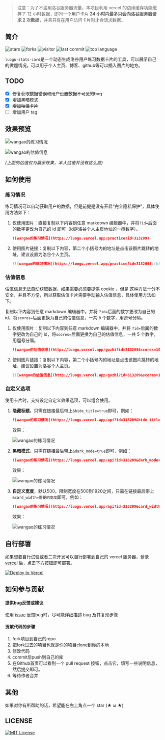 > 注意：为了不滥用洛谷服务器流量，本项目利用 vercel 的边缘缓存功能缓存了 12 小时数据，即同一个用户卡片 **24 小时内最多只会向洛谷服务器请求 2 次数据**，并且只有在用户访问卡片时才会请求数据。
## 简介

![stars](https://badgen.net/github/stars/wao3/luogu-stats-card?cache=600)
![forks](https://badgen.net/github/forks/wao3/luogu-stats-card?cache=600)
![visitor](https://visitor-badge.laobi.icu/badge?page_id=luogu-stats-card)
![last commit](https://badgen.net/github/last-commit/wao3/luogu-stats-card?cache=600)
![top language](https://img.shields.io/github/languages/top/wao3/luogu-stats-card)

`luogu-stats-card`是一个动态生成洛谷用户练习数据卡片的工具，可以展示自己的做题情况。可以用于个人主页、博客、github等可以插入图片的地方。

## TODO

- [x] ~~修复获取数据错误和用户设置数据不可见的bug~~
- [x] ~~增加黑暗模式~~
- [x] ~~增加咕值卡片~~
- [ ] 增加用户 tag

## 效果预览

![wangao的练习情况](https://luogu.vercel.app/api?id=313209)

![wangao的估值信息](http://localhost:3000/guzhi?id=313209&scores=100,65,45,15,0)

*(上面的估值仅为展示效果，本人估值并没有这么高)*

## 如何使用

### 练习情况

练习情况可以自动获取用户的数据，但是前提是没有开启“完全隐私保护”，具体使用方法如下：

1. 仅使用图片：直接复制以下内容到任意 markdown 编辑器中，并将`?id=`后面的数字更改为自己的 id 即可（id是洛谷个人主页地址的一串数字）。

   ```markdown
   ![wangao的练习情况](https://luogu.vercel.app/practice?id=313209)
   ```

2. 使用图片链接：复制以下内容，第二个小括号内的地址是点击该图片跳转的地址，建议设置为洛谷个人主页。

   ```markdown
   [![wangao的练习情况](https://luogu.vercel.app/practice?id=313209)](https://github.com/wao3/luogu-stats-card)
   ```

### 估值信息

估值信息无法自动获取数据，如果需要必须要提供 cookie ，但是 这种方法十分不安全，并且不方便，所以获取估值卡片需要手动输入估值信息，具体使用方法如下。

复制以下内容到任意 markdown 编辑器中，并将 `?id=`后面的数字更改为自己的 id，将`scores=`后面更换为自己的估值信息，一共 5 个数字，用逗号分隔。

1. 仅使用图片：复制以下内容到任意 markdown 编辑器中，并将 `?id=`后面的数字更改为自己的 id，将`scores=`后面更换为自己的估值信息，一共 5 个数字，用逗号分隔。

   ```markdown
   ![wangao的估值信息](http://luogu.vercel.app/guzhi?id=313209&scores=100,65,45,15,0)
   ```
   
2. 使用图片链接：复制以下内容，第二个小括号内的地址是点击该图片跳转的地址，建议设置为洛谷个人主页。
   ```markdown
   [![wangao的估值信息](http://luogu.vercel.app/guzhi?id=313209&scores=100,65,45,15,0)](https://github.com/wao3/luogu-stats-card)
   ```
   


### 自定义选项

使用卡片时，支持设定自定义效果选项，可以组合使用。

1. **隐藏标题**，只需在链接最后带上`&hide_title=true`即可，例如：

   ```markdown
   ![wangao的练习情况](https://luogu.vercel.app/api?id=313209&hide_title=true)
   ```

   效果：

   ![wangao的练习情况](https://luogu.vercel.app/api?id=313209&hide_title=1)

2. **黑暗模式**，只需在链接最后带上`&dark_mode=true`即可，例如：

   ```markdown
   ![wangao的练习情况](https://luogu.vercel.app/api?id=313209&dark_mode=true)
   ```

   效果：

   ![wangao的练习情况](https://luogu.vercel.app/api?id=313209&dark_mode=1)
3. **自定义宽度**，默认500，限制宽度在500到1920之间，只需在链接最后带上`&card_width=需要的宽度`即可，例如：

   ```markdown
   ![wangao的练习情况](https://luogu.vercel.app/api?id=313209&card_width=750)
   ```

   效果：

   ![wangao的练习情况](https://luogu.vercel.app/api?id=313209&card_width=750)
   

## 自行部署

如果想要自行试验或者二次开发可以自行部署到自己的 vercel 服务器，登录 [vercel](https://vercel.com/) 后，点击下方按钮即可部署。

[![Deploy to Vercel](https://vercel.com/button)](https://vercel.com/import/project?template=https://github.com/wao3/luogu-stats-card)

## 如何参与贡献

#### 提供bug反馈或建议

使用 [issue](https://github.com/wao3/luogu-stats-card/issues) 反馈bug时，尽可能详细描述 bug 及其复现步骤

#### 贡献代码的步骤

1. fork项目到自己的repo
2. 把fork过去的项目也就是你的项目clone到你的本地
3. 修改代码
4. commit后push到自己的库
5. 在Github首页可以看到一个 pull request 按钮，点击它，填写一些说明信息，然后提交即可。
6. 等待作者合并

## 其他

如果对你有所帮助的话，希望能在右上角点一个 star (★ ω ★)

## LICENSE

[![MIT License](https://badgen.net/github/license/wao3/luogu-stats-card)](https://github.com/wao3/luogu-stats-card/blob/master/LICENSE)